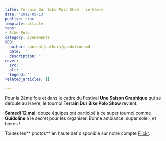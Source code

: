```yaml
---
title: Terrain Dur Bike Polo Show - Le Havre
date: '2012-05-13'
publish: true
template: article
tags:
- Bike Polo
category: Évenements
SEO:
  author: content/authors/guidoline.md
  date: ''
  description: ''
cover:
  src: ''
  alt: ''
  legend: ''
related_articles: []

---
```

Pour la 2ème fois et dans le cadre du Festival **Une Saison Graphique** qui se déroule au Havre, le tournoi **Terrain Dur Bike Polo Show** revient.

**Samedi 12 mai**, douze équipes ont participé à ce super tournoi comme **Guidoline** a le secret pour les organiser. Bonne ambiance, super soleil, et bières !

Toutes les** photos** en haute déf disponible sur notre compte [Flickr](http://www.flickr.com/photos/guidoline/sets/72157629571970057/).